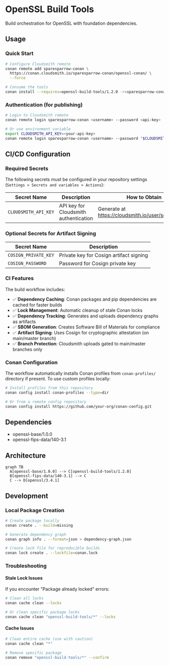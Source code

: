 # OpenSSL Build Tools

Build orchestration for OpenSSL with foundation dependencies.

## Usage

### Quick Start

```bash
# Configure Cloudsmith remote
conan remote add sparesparrow-conan \
  https://conan.cloudsmith.io/sparesparrow-conan/openssl-conan/ \
  --force

# Consume the tools
conan install --requires=openssl-build-tools/1.2.0 -r=sparesparrow-conan
```

### Authentication (for publishing)

```bash
# Login to Cloudsmith remote
conan remote login sparesparrow-conan <username> --password <api-key>

# Or use environment variable
export CLOUDSMITH_API_KEY=<your-api-key>
conan remote login sparesparrow-conan <username> --password "$CLOUDSMITH_API_KEY"
```

## CI/CD Configuration

### Required Secrets

The following secrets must be configured in your repository settings (`Settings > Secrets and variables > Actions`):

| Secret Name | Description | How to Obtain |
|-------------|-------------|---------------|
| `CLOUDSMITH_API_KEY` | API key for Cloudsmith authentication | Generate at https://cloudsmith.io/user/settings/api/ |

### Optional Secrets for Artifact Signing

| Secret Name | Description |
|-------------|-------------|
| `COSIGN_PRIVATE_KEY` | Private key for Cosign artifact signing |
| `COSIGN_PASSWORD` | Password for Cosign private key |

### CI Features

The build workflow includes:

- ✅ **Dependency Caching**: Conan packages and pip dependencies are cached for faster builds
- ✅ **Lock Management**: Automatic cleanup of stale Conan locks
- ✅ **Dependency Tracking**: Generates and uploads dependency graphs as artifacts
- ✅ **SBOM Generation**: Creates Software Bill of Materials for compliance
- ✅ **Artifact Signing**: Uses Cosign for cryptographic attestation (on main/master branch)
- ✅ **Branch Protection**: Cloudsmith uploads gated to main/master branches only

### Conan Configuration

The workflow automatically installs Conan profiles from `conan-profiles/` directory if present. To use custom profiles locally:

```bash
# Install profiles from this repository
conan config install conan-profiles --type=dir

# Or from a remote config repository
conan config install https://github.com/your-org/conan-config.git
```

## Dependencies

- openssl-base/1.0.0
- openssl-fips-data/140-3.1

## Architecture

```mermaid
graph TB
  A[openssl-base/1.0.0] --> C[openssl-build-tools/1.2.0]
  B[openssl-fips-data/140-3.1] --> C
  C --> D[openssl/3.4.1]
```

## Development

### Local Package Creation

```bash
# Create package locally
conan create . --build=missing

# Generate dependency graph
conan graph info . --format=json > dependency-graph.json

# Create lock file for reproducible builds
conan lock create . --lockfile=conan.lock
```

### Troubleshooting

#### Stale Lock Issues

If you encounter "Package already locked" errors:

```bash
# Clean all locks
conan cache clean --locks

# Or clean specific package locks
conan cache clean "openssl-build-tools/*" --locks
```

#### Cache Issues

```bash
# Clean entire cache (use with caution)
conan cache clean "*"

# Remove specific package
conan remove "openssl-build-tools/*" --confirm
```